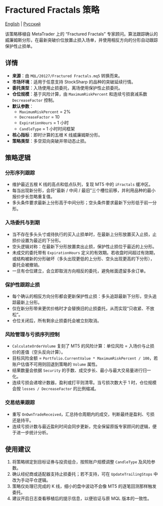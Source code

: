 # Fractured Fractals 策略
[English](README.md) | [Русский](README_ru.md)

该策略移植自 MetaTrader 上的 “Fractured Fractals” 专家顾问。算法跟踪确认的威廉姆斯分形，在最新突破价位放置止损入场单，并使用相反方向的分形自动跟踪保护性止损单。

## 详情

- **来源**：由 `MQL/20127/Fractured Fractals.mq5` 转换而来。
- **市场环境**：适用于任意支持 StockSharp 的品种的突破延续行情。
- **委托类型**：入场使用止损委托，离场使用保护性止损委托。
- **仓位规模**：基于风险计算，由 `MaximumRiskPercent` 和连续亏损衰减系数 `DecreaseFactor` 控制。
- **默认参数**：
  - `MaximumRiskPercent` = 2%
  - `DecreaseFactor` = 10
  - `ExpirationHours` = 1 小时
  - `CandleType` = 1 小时时间框架
- **核心指标**：即时计算的五根 K 线威廉姆斯分形。
- **策略类型**：多空双向突破并带动态止损。

## 策略逻辑

### 分形序列跟踪

- 维护最近五根 K 线的高点和低点队列，复现 MT5 中的 `iFractals` 缓冲区。
- 每当出现新分形，会将“最新 / 中间 / 最旧”三个槽位前移，并利用品种的最小报价步长忽略重复值。
- 多头条件要求最新上分形高于中间分形；空头条件要求最新下分形低于前一分形。

### 入场委托与到期

- 当不存在多头头寸或待执行的买入止损单时，在最新上分形放置买入止损，止损价设置为最近的下分形。
- 空头逻辑对称：在最新下分形放置卖出止损，保护性止损位于最近的上分形。
- 未成交的委托带有 `ExpirationHours` 定义的有效期。若收盘时间超过有效期，或结构被新的分形破坏（多头出现更低的上分形、空头出现更高的下分形），委托会被撤销。
- 一旦有仓位建立，会立即取消方向相反的委托，避免帐面遗留多余订单。

### 保护性跟踪止损

- 每个确认的相反方向分形都会更新保护性止损：多头追踪最新下分形，空头追踪最新上分形。
- 仅在新分形带来更优价格时才会替换旧的止损委托，从而实现“只收紧、不放松”。
- 仓位关闭后，所有剩余止损委托会被立刻取消。

### 风险管理与亏损序列控制

- `CalculateOrderVolume` 复刻了 MT5 的风险计算：单位风险 = 入场价与止损价的差值（空头反向计算）。
- 目标风险金额 = `Portfolio.CurrentValue * MaximumRiskPercent / 100`，若账户估值不可用则回退到策略的 `Volume` 属性。
- 结果数量会依据 `Security` 的手数、成交步长、最小与最大交易量进行归一化。
- 连续亏损会递增计数器，盈利或打平则清零。当亏损次数大于 1 时，仓位规模会按 `losses / DecreaseFactor` 的比例缩减。

### 交易结果跟踪

- 重写 `OnOwnTradeReceived`，汇总持仓周期内的成交，判断最终是盈利、亏损还是持平。
- 连续亏损计数与最近盈利时间会同步更新，完全保留原版专家顾问的逻辑，便于进一步统计分析。

## 使用建议

1. 将策略绑定到目标证券与投资组合，按照账户规模调整 `CandleType` 及风险参数。
2. 确认经纪商或适配器支持止损委托；若不支持，可在 `UpdateTrailingStops` 中改为手动平仓逻辑。
3. 策略仅处理已完成的 K 线，细小的盘中波动不会像 MT5 的逐笔回测那样触发委托。
4. 建议开启日志查看移植后的提示信息，以便验证与原 MQL 版本的一致性。
